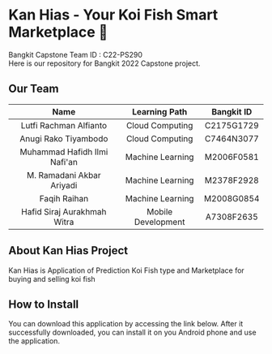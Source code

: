 # Kan Hias - Your Koi Fish Smart Marketplace :tropical_fish:

Bangkit Capstone Team ID : C22-PS290 <br>
Here is our repository for Bangkit 2022 Capstone project.

## Our Team

|              Name              |   Learning Path    | Bangkit ID |
| :----------------------------: | :----------------: | :--------: |
|     Lutfi Rachman Alfianto     |  Cloud Computing   | C2175G1729 |
|      Anugi Rako Tiyambodo      |  Cloud Computing   | C7464N3077 |
|  Muhammad Hafidh Ilmi Nafi'an  | Machine Learning   | M2006F0581 |
|    M. Ramadani Akbar Ariyadi   | Machine Learning   | M2378F2928 |
|           Faqih Raihan         | Machine Learning   | M2008G0854 |
|   Hafid Siraj Aurakhmah Witra  | Mobile Development | A7308F2635 |

## About Kan Hias Project 

Kan Hias is Application of Prediction Koi Fish type and Marketplace for buying and selling koi fish

## How to Install
You can download this application by accessing the link below. After it successfully downloaded, you can install it on you Android phone and use the application.



